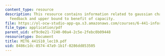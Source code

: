 ```yaml
---
content_type: resource
description: This resource contains information related to gaussian channels with
  feedback and upper bound to benefit of capacity.
file: https://ol-ocw-studio-app-qa.s3.amazonaws.com/courses/6-441-information-theory-spring-2010/8486c1dc857447a91b1f0286dd853505_MIT6_441S10_lec19.pdf
file_type: application/pdf
parent_uid: ef9c0e21-7240-00a4-2c5e-2febc0b09448
resourcetype: Document
title: MIT6_441S10_lec19.pdf
uid: 8486c1dc-8574-47a9-1b1f-0286dd853505
---
```

